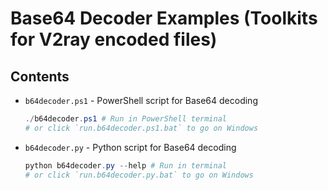 # Base64 Decoder Examples (Toolkits for V2ray encoded files)

## Contents

- `b64decoder.ps1` - PowerShell script for Base64 decoding

  ```powershell
  ./b64decoder.ps1 # Run in PowerShell terminal
  # or click `run.b64decoder.ps1.bat` to go on Windows  
  ```

- `b64decoder.py` - Python script for Base64 decoding

  ```powershell
  python b64decoder.py --help # Run in terminal
  # or click `run.b64decoder.py.bat` to go on Windows
  ```
